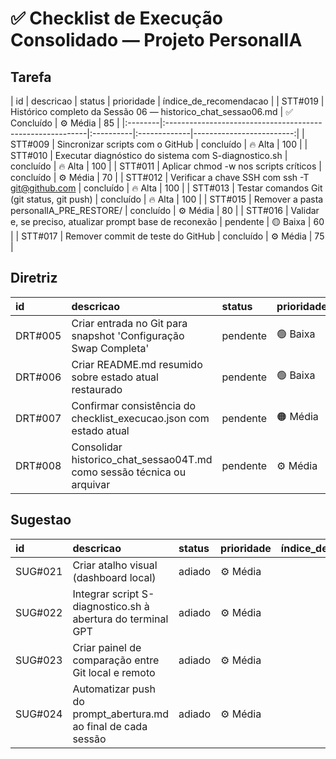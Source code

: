 # ✅ Checklist de Execução Consolidado — Projeto PersonalIA

## Tarefa

| id      | descricao                                                 | status    | prioridade   |   índice_de_recomendacao |
| STT#019 | Histórico completo da Sessão 06 — historico_chat_sessao06.md | ✅ Concluído | ⚙️ Média |                        85 |
|:--------|:----------------------------------------------------------|:----------|:-------------|-------------------------:|
| STT#009 | Sincronizar scripts com o GitHub                          | concluído | 🔥 Alta      |                      100 |
| STT#010 | Executar diagnóstico do sistema com S-diagnostico.sh      | concluído | 🔥 Alta      |                      100 |
| STT#011 | Aplicar chmod -w nos scripts críticos                     | concluído | ⚙️ Média     |                       70 |
| STT#012 | Verificar a chave SSH com ssh -T git@github.com           | concluído | 🔥 Alta      |                      100 |
| STT#013 | Testar comandos Git (git status, git push)                | concluído | 🔥 Alta      |                      100 |
| STT#015 | Remover a pasta personalIA_PRE_RESTORE/                   | concluído | ⚙️ Média     |                       80 |
| STT#016 | Validar e, se preciso, atualizar prompt base de reconexão | pendente  | 🟡 Baixa     |                       60 |
| STT#017 | Remover commit de teste do GitHub                         | concluído | ⚙️ Média     |                       75 |

## Diretriz

| id      | descricao                                                              | status   | prioridade   |   índice_de_recomendacao |
|:--------|:-----------------------------------------------------------------------|:---------|:-------------|-------------------------:|
| DRT#005 | Criar entrada no Git para snapshot 'Configuração Swap Completa'        | pendente | 🟢 Baixa     |                       70 |
| DRT#006 | Criar README.md resumido sobre estado atual restaurado                 | pendente | 🟢 Baixa     |                       70 |
| DRT#007 | Confirmar consistência do checklist_execucao.json com estado atual     | pendente | 🟠 Média     |                       75 |
| DRT#008 | Consolidar historico_chat_sessao04T.md como sessão técnica ou arquivar | pendente | ⚙️ Média     |                       65 |

## Sugestao

| id      | descricao                                                      | status   | prioridade   |   índice_de_recomendacao |
|:--------|:---------------------------------------------------------------|:---------|:-------------|-------------------------:|
| SUG#021 | Criar atalho visual (dashboard local)                          | adiado   | ⚙️ Média     |                       50 |
| SUG#022 | Integrar script S-diagnostico.sh à abertura do terminal GPT    | adiado   | ⚙️ Média     |                       50 |
| SUG#023 | Criar painel de comparação entre Git local e remoto            | adiado   | ⚙️ Média     |                       40 |
| SUG#024 | Automatizar push do prompt_abertura.md ao final de cada sessão | adiado   | ⚙️ Média     |                       60 |
